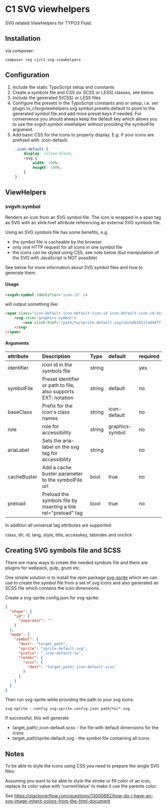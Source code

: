 # C1 SVG viewhelpers

SVG related ViewHelpers for TYPO3 Fluid.

## Installation

via composer:

```
composer req c1/c1-svg-viewhelpers
```

## Configuration

1. Include the static TypoScript setup and constants
2. Create a symbols file and CSS (or SCSS or LESS) classes, see below
3. Include the generated S(CSS) or LESS files
4. Configure the presets in the TypoScript constants and or setup, i.e. set
   plugin.tx_c1svgviewhelpers.svg.symbol.presets.default to point to the generated symbol file and add
   more preset keys if needed. For convenience you should always keep the default key which allows you to use 
   the svgvh:symbol viewhelper without providing the symbolFile argument.
5. Add basic CSS for the icons to properly display. E.g. if your icons are prefixed with .icon-default:
   ```scss
    .icon-default {
        display: inline-block;
        >svg {
            width: 100%;
            height: 100%;
        }
    }
   ```

## ViewHelpers

### svgvh:symbol

Renders an icon from an SVG symbol file. The icon is wrapped in a span tag as SVG with an xlink:href attribute
referencing an external SVG symbols file. 

Using an SVG symbols file has some benefits, e.g.

- the symbol file is cacheable by the browser
- only one HTTP request for all icons in one symbol file
- the icons can be styled using CSS, see note below (but manipulation of the SVG with JavaScript is NOT possible)

See below for more information about SVG symbol files and how to generate them.

#### Usage

```html
<svgvh:symbol identifier='icon-id' />
```

will output something like:

```html
<span class="icon-default icon-default-icon-id icon-default-icon-id-dims">
    <svg role="graphics-symbol">
        <use xlink:href="/path/to/sprite-default.svg?cb=5db10127a446fff1f0d0240086487da1#icon-id"></use>
    </svg>
</span>
```

#### Arguments

| attribute   | Description                                                    | Type      | default         | required    |
|:------------|:---------------------------------------------------------------| :---      |:----------------| :---        |
| identifier  | icon id in the symbols file                                    | string    |                 | yes         |
| symbolFile  | Preset identifier or path to file, also supports EXT: notation | string    | default         | no          |
| baseClass   | Prefix for the icon's class names                              | string    | icon-default    | no          |
| role        | role for accessibility                                         | string    | graphics-symbol | no          |
| ariaLabel   | Sets the aria-label on the svg tag for accessibility           | string    |                 | no          |
| cacheBuster | Add a cache buster parameter to the symbolFile url             | bool      | true            | no          |
| preload     | Preload the symbols file by inserting a link rel="preload" tag | bool      | true            | no          |

In addition all universal tag attributes are supported:

class, dir, id, lang, style, title, accesskey, tabindex and onclick

## Creating SVG symbols file and SCSS

There are many ways to create the needed symbols file and there are plugins for webpack, gulp, grunt etc.

One simple solution is to install the npm package [svg-sprite](https://github.com/svg-sprite/svg-sprite/)
which we can use to create the symbol file from a set of svg icons and also generated an SCSS file 
which contains the icon dimensions.

Create a svg-sprite.config.json for svg-sprite:

```json
{
  "shape": {
    "id": {
      "separator": ""
    }
  },
  "mode": {
    "symbol": {
      "dest": "target_path",
      "sprite": "sprite-default.svg",
      "prefix": ".icon-default-%s",
      "render": {
        "scss": {
          "dest": "target_path/_icon-default.scss"
        }
      }
    }
  }
}
```

Then run svg-sprite while providing the path to your svg icons:

```shell
svg-sprite --config svg-sprite.config.json path/to/*.svg
```

If successful, this will generate
* target_path/_icon-default.scss - the file with default dimensions for the icons
* target_path/sprite-default.svg - the symbol file containing all icons

## Notes

To be able to style the icons using CSS you need to prepare the single SVG files:

Assuming you want to be able to style the stroke or fill color of an icon, replace its color value with 'currentValue' to make it use the parents color.

See https://stackoverflow.com/questions/13000682/how-do-i-have-an-svg-image-inherit-colors-from-the-html-document
